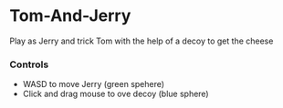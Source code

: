 # Tom-And-Jerry
Play as Jerry and trick Tom with the help of a decoy to get the cheese

### Controls
- WASD to move Jerry (green spehere)
- Click and drag mouse to ove decoy (blue sphere)